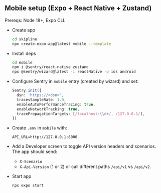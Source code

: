 ## Mobile setup (Expo + React Native + Zustand)

Prereqs: Node 18+, Expo CLI.

- Create app
  ```bash
  cd skipline
  npx create-expo-app@latest mobile --template
  ```

- Install deps
  ```bash
  cd mobile
  npm i @sentry/react-native zustand
  npx @sentry/wizard@latest -i reactNative -p ios android
  ```

- Configure Sentry in `mobile` entry (created by wizard) and set:
  ```ts
  Sentry.init({
    dsn: 'https://<dsn>',
    tracesSampleRate: 1.0,
    enableAutoPerformanceTracing: true,
    enableNetworkTracking: true,
    tracePropagationTargets: [/localhost:\\d+/, /127.0.0.1/],
  })
  ```

- Create `.env` in `mobile` with:
  ```env
  API_URL=http://127.0.0.1:8000
  ```

- Add a Developer screen to toggle API version headers and scenarios. The app should send:
  - `X-Scenario`
  - `X-Api-Version` (1 or 2) or call different paths `/api/v1` vs `/api/v2`.

- Start app
  ```bash
  npx expo start
  ```
